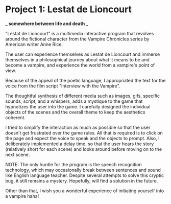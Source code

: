 # Project 1: Lestat de Lioncourt

**_ somewhere between life and death _**

"Lestat de Lioncourt" is a multimedia interactive program that revolves around the fictional character from the Vampire Chronicles series by American writer Anne Rice.

The user can experience themselves as Lestat de Lioncourt and immerse themselves in a philosophical journey about what it means to be and become a vampire, and experience the world from a vampire's point of view.

Because of the appeal of the poetic language, I appropriated the text for the voice from the film script "Interview with the Vampire".

The thoughtful synthesis of different media such as images, gifs, specific sounds, script, and a whispers, adds a mystique to the game that hypnotizes the user into the game. I carefully designed the individual objects of the scenes and the overall theme to keep the aesthetics coherent.

I tried to simplify the interaction as much as possible so that the user doesn't get frustrated over the game rules. All that is required is to click on the page and expect the voice to speak and the objects to prompt. Also, I deliberately implemented a delay time, so that the user hears the story (relatively short for each scene) and looks around before moving on to the next scene.

NOTE: The only hurdle for the program is the speech recognition technology, which may occasionally break between sentences and sound like English language teacher. Despite several attempts to solve this cryptic bug, it still remains a mystery. Hopefully, will find a solution in the future.

Other than that, I wish you a wonderful experience of initiating yourself into a vampire haha!
